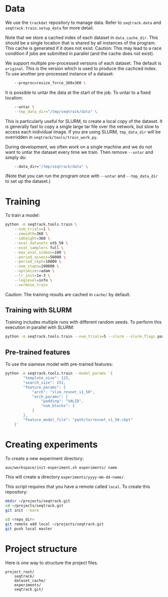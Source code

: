 # Data

We use the `trackdat` repository to manage data.
Refer to `seqtrack.data` and `seqtrack.train.setup_data` for more detail.

Note that we store a cached index of each dataset in `data_cache_dir`.
This should be a single location that is shared by all instances of the program.
This cache is generated if it does not exist.
Caution: This may lead to a race condition if jobs are submitted in parallel (and the cache does not exist).

We support multiple pre-processed versions of each dataset.
The default is `original`.
This is the version which is used to produce the cachced index.
To use another pre-processed instance of a dataset:
```bash
    --preproc=resize_force_360x360 \
```

It is possible to untar the data at the start of the job.
To untar to a fixed location:
```bash
    --untar \
    --tmp_data_dir="/tmp/seqtrack/data" \
```
This is particularly useful for SLURM, to create a local copy of the dataset.
It is generally fast to copy a single large tar file over the network, but slow to access each individual image.
If you are using SLURM, `tmp_data_dir` will be overridden in `seqtrack/tools/train_work.py`.

During development, we often work on a single machine and we do not want to untar the dataset every time we train.
Then remove `--untar` and simply do:
```bash
    --data_dir="/tmp/seqtrack/data" \
```
(Note that you can run the program once with `--untar` and `--tmp_data_dir` to set up the dataset.)


# Training

To train a model:
```bash
python -m seqtrack.tools.train \
    --num_trials=1 \
    --imwidth=360 \
    --imheight=360 \
    --eval_datasets otb_50 \
    --eval_samplers full \
    --max_eval_videos=100 \
    --period_assess=50000 \
    --period_ckpt=10000 \
    --num_steps=100000 \
    --optimizer=adam \
    --lr_init=1e-3 \
    --loglevel=info \
    --verbose_train
```
Caution: The training results are cached in `cache/` by default.

## Training with SLURM

Training includes multiple runs with different random seeds.
To perform this execution in parallel with SLURM:
```bash
python -m seqtrack.tools.train --num_trials=5 --slurm --slurm_flags partition=devel time=1:00:00 cpus-per-task=5 gres=gpu:1
```

## Pre-trained features

To use the siamese model with pre-trained features:
```bash
python -m seqtrack.tools.train --model_params '{
        "template_size": 123,
        "search_size": 251,
        "feature_params": {
            "arch": "slim_resnet_v1_50",
            "arch_params": {
                "padding": "VALID",
                "num_blocks": 1
            }
        },
        "feature_model_file": "path/to/resnet_v1_50.ckpt"
    }'
```


# Creating experiments

To create a new experiment directory:
```bash
aux/workspace/init-experiment.sh experiments/ name
```
This will create a directory `experiments/yyyy-mm-dd-name/`.

This script requires that you have a remote called `local`.
To create this repository:
```bash
mkdir ~/projects/seqtrack.git
cd ~/projects/seqtrack.git
git init --bare

cd <repo_dir>
git remote add local ~/projects/seqtrack.git
git push local master
```


# Project structure

Here is one way to structure the project files.
```
project_root/
    seqtrack/
    dataset_cache/
    experiments/
    seqtrack.git/
```
